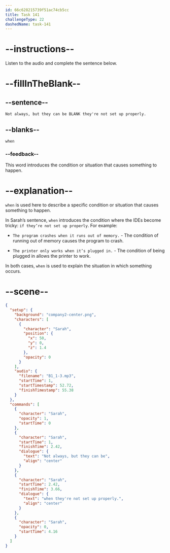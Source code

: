 ```yaml
---
id: 66c628215739f51ac74cb5cc
title: Task 141
challengeType: 22
dashedName: task-141
---
```


<!-- Audio Reference:
Sarah: Not always, but they can be when they're not set up properly. -->

# --instructions--

Listen to the audio and complete the sentence below.

# --fillInTheBlank--

## --sentence--

`Not always, but they can be BLANK they're not set up properly.`

## --blanks--

`when`

### --feedback--

This word introduces the condition or situation that causes something to happen.

# --explanation--

`when` is used here to describe a specific condition or situation that causes something to happen. 

In Sarah’s sentence, `when` introduces the condition where the IDEs become tricky: `if they’re not set up properly`. For example:

- `The program crashes when it runs out of memory.` - The condition of running out of memory causes the program to crash.

- `The printer only works when it’s plugged in.` - The condition of being plugged in allows the printer to work.

In both cases, `when` is used to explain the situation in which something occurs.

# --scene--

```json
{
  "setup": {
    "background": "company2-center.png",
    "characters": [
      {
        "character": "Sarah",
        "position": {
          "x": 50,
          "y": 0,
          "z": 1.4
        },
        "opacity": 0
      }
    ],
    "audio": {
      "filename": "B1_1-3.mp3",
      "startTime": 1,
      "startTimestamp": 52.72,
      "finishTimestamp": 55.38
    }
  },
  "commands": [
    {
      "character": "Sarah",
      "opacity": 1,
      "startTime": 0
    },
    {
      "character": "Sarah",
      "startTime": 1,
      "finishTime": 2.42,
      "dialogue": {
        "text": "Not always, but they can be",
        "align": "center"
      }
    },
    {
      "character": "Sarah",
      "startTime": 2.42,
      "finishTime": 3.66,
      "dialogue": {
        "text": "when they're not set up properly.",
        "align": "center"
      }
    },
    {
      "character": "Sarah",
      "opacity": 0,
      "startTime": 4.16
    }
  ]
}
```
